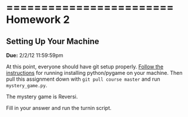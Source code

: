 ========================
Homework 2 
========================
Setting Up Your Machine
------------------------

**Due:** 2/2/12 11:59:59pm

At this point, everyone should have git setup properly. [Follow the instructions](https://github.com/HampshireCS/CS112-Spring2012/wiki/Instructions) for running installing python/pygame on your machine. Then pull this assignment down with `git pull course master` and run `mystery_game.py`.


The mystery game is Reversi.


Fill in your answer and run the turnin script.

